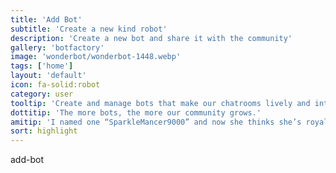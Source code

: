 ```yaml
---
title: 'Add Bot'
subtitle: 'Create a new kind robot'
description: 'Create a new bot and share it with the community'
gallery: 'botfactory'
image: 'wonderbot/wonderbot-1448.webp'
tags: ['home']
layout: 'default'
icon: fa-solid:robot
category: user
tooltip: 'Create and manage bots that make our chatrooms lively and interactive.'
dottitip: 'The more bots, the more our community grows.'
amitip: 'I named one “SparkleMancer9000” and now she thinks she’s royalty.'
sort: highlight
---
```

add-bot